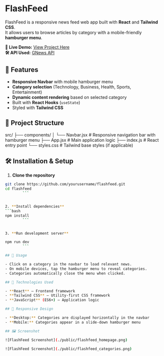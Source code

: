 # FlashFeed

FlashFeed is a responsive news feed web app built with **React** and **Tailwind CSS**.  
It allows users to browse articles by category with a mobile-friendly **hamburger menu**.

**🔗 Live Demo:** [View Project Here](https://flash-feed-news-website-one.vercel.app/)  
**🛠 API Used:** [GNews API](https://gnews.io/)

## 🚀 Features

- **Responsive Navbar** with mobile hamburger menu
- **Category selection** (Technology, Business, Health, Sports, Entertainment)
- **Dynamic content rendering** based on selected category
- Built with **React Hooks** (`useState`)
- Styled with **Tailwind CSS**

## 📂 Project Structure

src/
├── components/
│ └── Navbar.jsx # Responsive navigation bar with hamburger menu
├── App.jsx # Main application logic
├── index.js # React entry point
└── styles.css # Tailwind base styles (if applicable)

## 🛠️ Installation & Setup

1. **Clone the repository**

```bash
git clone https://github.com/yourusername/flashfeed.git
cd flashfeed
        ```


2. **Install dependencies**
```bash
npm install
        ```


3. **Run development server**

npm run dev
        ```

## 📖 Usage

- Click on a category in the navbar to load relevant news.
- On mobile devices, tap the hamburger menu to reveal categories.
- Categories automatically close the menu when clicked.

## 🎨 Technologies Used

- **React** – Frontend framework
- **Tailwind CSS** – Utility-first CSS framework
- **JavaScript** (ES6+) – Application logic

## 📱 Responsive Design

- **Desktop:** Categories are displayed horizontally in the navbar
- **Mobile:** Categories appear in a slide-down hamburger menu

## 🖼️ Screenshot

![FlashFeed Screenshot](./public/flashfeed_homepage.png)

![FlashFeed Screenshot](./public/flashfeed_categories.png)

